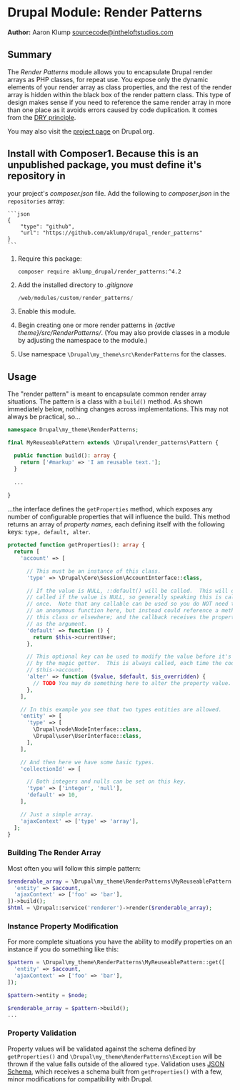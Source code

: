 # Drupal Module: Render Patterns

**Author:** Aaron Klump  <sourcecode@intheloftstudios.com>

## Summary

The _Render Patterns_ module allows you to encapsulate Drupal render arrays as PHP classes, for repeat use. You expose only the dynamic elements of your render array as class properties, and the rest of the render array is hidden within the black box of the render pattern class. This type of design makes sense if you need to reference the same render array in more than one place as it avoids errors caused by code duplication. It comes from the [DRY principle](https://en.wikipedia.org/wiki/Don%27t_repeat_yourself).

You may also visit the [project page](http://www.drupal.org/project/render_patterns) on Drupal.org.

## Install with Composer1. Because this is an unpublished package, you must define it's repository in
   your project's _composer.json_ file. Add the following to _composer.json_ in
   the `repositories` array:
   
    ```json
    {
        "type": "github",
        "url": "https://github.com/aklump/drupal_render_patterns"
    }
    ```
1. Require this package:
   
    ```
    composer require aklump_drupal/render_patterns:^4.2
    ```
1. Add the installed directory to _.gitignore_
   
   ```php
   /web/modules/custom/render_patterns/
   ```

4. Enable this module.
5. Begin creating one or more render patterns in _{active theme}/src/RenderPatterns/_.  (You may also provide classes in a module by adjusting the namespace to the module.)
6. Use namespace `\Drupal\my_theme\src\RenderPatterns` for the classes.

## Usage

The "render pattern" is meant to encapsulate common render array situations. The
pattern is a class with a `build()` method. As shown immediately below, nothing
changes across implementations. This may not always be practical, so...

```php
namespace Drupal\my_theme\RenderPatterns;

final MyReuseablePattern extends \Drupal\render_patterns\Pattern {

  public function build(): array {
    return ['#markup' => 'I am reusable text.'];
  }
  
  ...
  
}
```

...the interface defines the `getProperties` method, which exposes any number of
configurable properties that will influence the build. This method returns an
array of _property names_, each defining itself with the following
keys: `type, default, alter`.

```php
protected function getProperties(): array {
  return [
    'account' => [

      // This must be an instance of this class.
      'type' => \Drupal\Core\Session\AccountInterface::class,

      // If the value is NULL, ::default() will be called.  This will only be
      // called if the value is NULL, so generally speaking this is called
      // once.  Note that any callable can be used so you do NOT need to use
      // an anonymous function here, but instead could reference a method on
      // this class or elsewhere; and the callback receives the property name
      // as the argument.
      'default' => function () {
        return $this->currentUser;
      },

      // This optional key can be used to modify the value before it's returned
      // by the magic getter.  This is always called, each time the code calls
      // $this->account.
      'alter' => function ($value, $default, $is_overridden) {
        // TODO You may do something here to alter the property value.
      },
    ],

    // In this example you see that two types entities are allowed.
    'entity' => [
      'type' => [
        \Drupal\node\NodeInterface::class,
        \Drupal\user\UserInterface::class,
      ],
    ],

    // And then here we have some basic types.
    'collectionId' => [

      // Both integers and nulls can be set on this key.
      'type' => ['integer', 'null'],
      'default' => 10,
    ],

    // Just a simple array.
    'ajaxContext' => ['type' => 'array'],
  ];
}
```

### Building The Render Array

Most often you will follow this simple pattern:

```php
$renderable_array = \Drupal\my_theme\RenderPatterns\MyReuseablePattern::get([
  'entity' => $account,
  'ajaxContext' => ['foo' => 'bar'],
])->build();
$html = \Drupal::service('renderer')->render($renderable_array);
```

### Instance Property Modification

For more complete situations you have the ability to modify properties on an
instance if you do something like this:

```php
$pattern = \Drupal\my_theme\RenderPatterns\MyReuseablePattern::get([
  'entity' => $account,
  'ajaxContext' => ['foo' => 'bar'],
]);

$pattern->entity = $node;

$renderable_array = $pattern->build();
...
```

### Property Validation

Property values will be validated against the schema defined
by `getProperties()` and `\Drupal\my_theme\RenderPatterns\Exception` will be
thrown if the value falls outside of the allowed `type`. Validation
uses [JSON Schema](https://json-schema.org/latest/json-schema-validation.html),
which receives a schema built from `getProperties()` with a few, minor
modifications for compatibility with Drupal.
